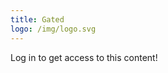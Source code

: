 ```yaml
---
title: Gated
logo: /img/logo.svg
---
```

<!--StartFragment-->

Log in to get access to this content!
<!--EndFragment-->


